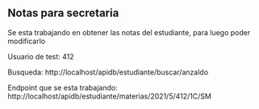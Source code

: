 ## Notas para secretaria

Se esta trabajando en obtener las notas del estudiante,
para luego poder modificarlo

Usuario de test: 412

Busqueda:
http://localhost/apidb/estudiante/buscar/anzaldo

Endpoint que se esta trabajando:
http://localhost/apidb/estudiante/materias/2021/5/412/1C/SM
